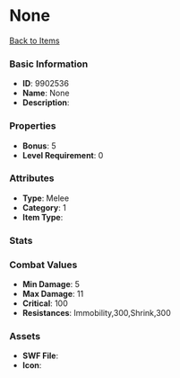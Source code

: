 # None



[Back to Items](../items.md)

### Basic Information

- **ID**: 9902536
- **Name**: None
- **Description**: 

### Properties

- **Bonus**: 5
- **Level Requirement**: 0

### Attributes

- **Type**: Melee
- **Category**: 1
- **Item Type**: 

### Stats


### Combat Values

- **Min Damage**: 5
- **Max Damage**: 11
- **Critical**: 100
- **Resistances**: Immobility,300,Shrink,300

### Assets

- **SWF File**: 
- **Icon**: 


